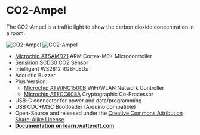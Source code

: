 # CO2-Ampel
The CO2-Ampel is a traffic light to show the carbon dioxide concentration in a room.

![CO2-Ampel](https://github.com/watterott/CO2-Ampel/raw/master/hardware/CO2-Ampel_v10.jpg)
![CO2-Ampel](https://github.com/watterott/CO2-Ampel/raw/master/hardware/CO2-Ampel-Diffusor.png)

* [Microchip ATSAMD21](https://www.microchip.com/wwwproducts/en/ATSAMD21G18) ARM Cortex-M0+ Microcontroller
* [Sensirion SCD30](https://www.sensirion.com/en/environmental-sensors/carbon-dioxide-sensors/carbon-dioxide-sensors-co2/) CO2 Sensor
* Intelligent WS2812 RGB-LEDs
* Acoustic Buzzer
* Plus Version:
  * [Microchip ATWINC1500B](http://www.microchip.com/wwwproducts/en/ATWINC1500) WiFi/WLAN Network Controller
  * [Microchip ATECC608A](http://www.microchip.com/wwwproducts/en/ATECC608A) Cryptographic Co-Processor
* USB-C connector for power and data/programming
* USB CDC+MSC Bootloader (Arduino compatible)
* Open-Source and released under the [Creative Commons Attribution Share-Alike License](https://creativecommons.org/licenses/by-sa/4.0/).
* **[Documentation on learn.watterott.com](https://learn.watterott.com)**
